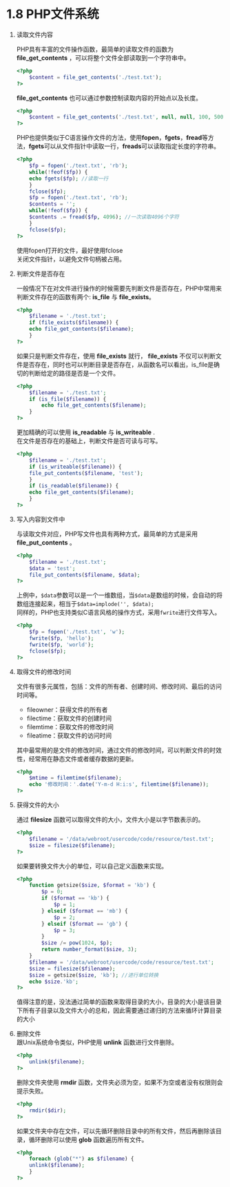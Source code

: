 # 1.8 PHP文件系统

1. 读取文件内容

    PHP具有丰富的文件操作函数，最简单的读取文件的函数为 **file_get_contents** ，可以将整个文件全部读取到一个字符串中。

    ```php
    <?php
        $content = file_get_contents('./test.txt');
    ?>
    ```

    **file_get_contents** 也可以通过参数控制读取内容的开始点以及长度。

    ```php
    <?php
        $content = file_get_contents('./test.txt', null, null, 100, 500);
    ?>
    ```

    PHP也提供类似于C语言操作文件的方法，使用**fopen**，**fgets**，**fread**等方法，**fgets**可以从文件指针中读取一行，**freads**可以读取指定长度的字符串。

    ```php
    <?php
        $fp = fopen('./text.txt', 'rb');
        while(!feof($fp)) {
        echo fgets($fp); //读取一行
        }
        fclose($fp);
        $fp = fopen('./text.txt', 'rb');
        $contents = '';
        while(!feof($fp)) {
        $contents .= fread($fp, 4096); //一次读取4096个字符
        }
        fclose($fp);
    ?>
    ```

    使用fopen打开的文件，最好使用fclose  
    关闭文件指针，以避免文件句柄被占用。

2. 判断文件是否存在  

    一般情况下在对文件进行操作的时候需要先判断文件是否存在，PHP中常用来判断文件存在的函数有两个: **is_file** 与 **file_exists**。

    ```php
    <?php
        $filename = './test.txt';
        if (file_exists($filename)) {
        echo file_get_contents($filename);
        }
    ?>
    ```

    如果只是判断文件存在，使用 **file_exists** 就行， **file_exists** 不仅可以判断文件是否存在，同时也可以判断目录是否存在，从函数名可以看出，is_file是确切的判断给定的路径是否是一个文件。

    ```php
    <?php
        $filename = './test.txt';
        if (is_file($filename)) {
            echo file_get_contents($filename);
        }
    ?>
    ```

    更加精确的可以使用 **is_readable** 与 **is_writeable** .  
    在文件是否存在的基础上，判断文件是否可读与可写。

    ```php
    <?php
        $filename = './test.txt';
        if (is_writeable($filename)) {
        file_put_contents($filename, 'test');
        }
        if (is_readable($filename)) {
        echo file_get_contents($filename);
        }
    ?>
    ```

3. 写入内容到文件中  

    与读取文件对应，PHP写文件也具有两种方式，最简单的方式是采用 **file_put_contents** 。

    ```php
    <?php
        $filename = './test.txt';
        $data = 'test';
        file_put_contents($filename, $data);
    ?>
    ```

    上例中，`$data`参数可以是一个一维数组，当`$data`是数组的时候，会自动的将数组连接起来，相当于`$data=implode('', $data);`  
    同样的，PHP也支持类似C语言风格的操作方式，采用`fwrite`进行文件写入。

    ```php
    <?php
        $fp = fopen('./test.txt', 'w');
        fwrite($fp, 'hello');
        fwrite($fp, 'world');
        fclose($fp);
    ?>
    ```

4. 取得文件的修改时间  

    文件有很多元属性，包括：文件的所有者、创建时间、修改时间、最后的访问时间等。

    * fileowner：获得文件的所有者
    * filectime：获取文件的创建时间
    * filemtime：获取文件的修改时间
    * fileatime：获取文件的访问时间  

    其中最常用的是文件的修改时间，通过文件的修改时间，可以判断文件的时效性，经常用在静态文件或者缓存数据的更新。

    ```php
    <?php
        $mtime = filemtime($filename);
        echo '修改时间：'.date('Y-m-d H:i:s', filemtime($filename));
    ?>
    ```

5. 获得文件的大小  

    通过 **filesize** 函数可以取得文件的大小，文件大小是以字节数表示的。

    ```php
    <?php
        $filename = '/data/webroot/usercode/code/resource/test.txt';
        $size = filesize($filename);
    ?>
    ```

    如果要转换文件大小的单位，可以自己定义函数来实现。

    ```php
    <?php
        function getsize($size, $format = 'kb') {
            $p = 0;
            if ($format == 'kb') {
                $p = 1;
            } elseif ($format == 'mb') {
                $p = 2;
            } elseif ($format == 'gb') {
                $p = 3;
            }
            $size /= pow(1024, $p);
            return number_format($size, 3);
        }
        $filename = '/data/webroot/usercode/code/resource/test.txt';
        $size = filesize($filename);
        $size = getsize($size, 'kb'); //进行单位转换
        echo $size.'kb';
    ?>
    ```
    
    值得注意的是，没法通过简单的函数来取得目录的大小，目录的大小是该目录下所有子目录以及文件大小的总和，因此需要通过递归的方法来循环计算目录的大小
    

7. 删除文件  
    跟Unix系统命令类似，PHP使用 **unlink** 函数进行文件删除。

    ```php
    <?php
        unlink($filename);
    ?>
    ```
    
    删除文件夹使用 **rmdir** 函数，文件夹必须为空，如果不为空或者没有权限则会提示失败。
    
    ```php
    <?php
        rmdir($dir);
    ?>
    ```
    
    如果文件夹中存在文件，可以先循环删除目录中的所有文件，然后再删除该目录，循环删除可以使用 **glob** 函数遍历所有文件。
    
    ```php
    <?php
        foreach (glob("*") as $filename) {
        unlink($filename);
        }
    ?>
    ```


